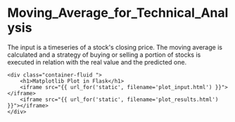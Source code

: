 # Moving_Average_for_Technical_Analysis
 The input is a timeseries of a stock's closing price. The moving average is calculated and a strategy of buying or selling a portion of stocks is executed in relation with the real value and the predicted one.


    <div class="container-fluid ">
        <h1>Matplotlib Plot in Flask</h1>
        <iframe src="{{ url_for('static', filename='plot_input.html') }}"></iframe>
        <iframe src="{{ url_for('static', filename='plot_results.html') }}"></iframe>
    </div>